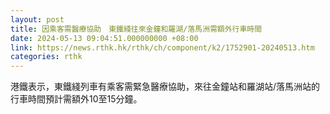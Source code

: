 ```yaml
---
layout: post
title: 因乘客需醫療協助　東鐵綫往來金鐘和羅湖/落馬洲需額外行車時間
date: 2024-05-13 09:04:51.000000000 +08:00
link: https://news.rthk.hk/rthk/ch/component/k2/1752901-20240513.htm
categories: rthk
---
```


港鐵表示，東鐵綫列車有乘客需緊急醫療協助，來往金鐘站和羅湖站/落馬洲站的行車時間預計需額外10至15分鐘。

